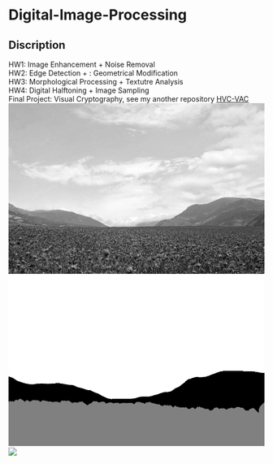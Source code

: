 # Digital-Image-Processing
## Discription
HW1: Image Enhancement + Noise Removal  
HW2: Edge Detection + : Geometrical Modification  
HW3: Morphological Processing + Textutre Analysis  
HW4: Digital Halftoning + Image Sampling  
Final Project: Visual Cryptography, see my another repository [HVC-VAC](https://github.com/woody8657/HVC-VAC_Authentication)  
![image](./HW3/hw3_sample_images/sample2.png)![image](./HW3/result7.png)
<img src="./HW3/hw3_sample_images/sample2.png)"/>
